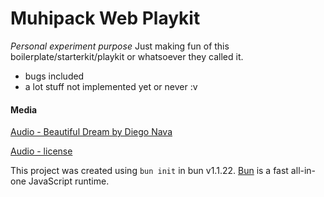 # Muhipack Web Playkit

_Personal experiment purpose_
Just making fun of this boilerplate/starterkit/playkit or whatsoever they called it.

- bugs included
- a lot stuff not implemented yet or never :v

#### Media

[Audio - Beautiful Dream by Diego Nava ](https://mixkit.co/free-stock-music/)

[Audio - license](https://mixkit.co/license/)

This project was created using `bun init` in bun v1.1.22. [Bun](https://bun.sh) is a fast all-in-one JavaScript runtime.
